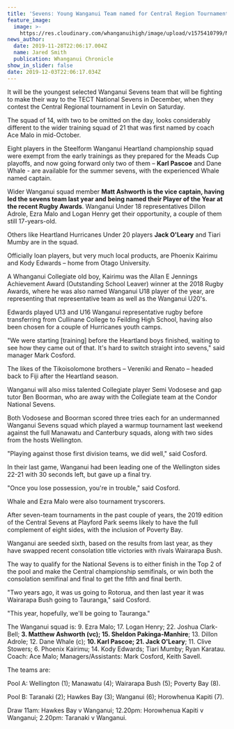 ```yaml
---
title: 'Sevens: Young Wanganui Team named for Central Region Tournament'
feature_image:
  image: >-
    https://res.cloudinary.com/whanganuihigh/image/upload/v1575410799/News/Sevens_rugby_emblem_wanganui.jpg
news_author:
  date: 2019-11-28T22:06:17.004Z
  name: Jared Smith
  publication: Whanganui Chronicle
show_in_slider: false
date: 2019-12-03T22:06:17.034Z
---
```

It will be the youngest selected Wanganui Sevens team that will be fighting to make their way to the TECT National Sevens in December, when they contest the Central Regional tournament in Levin on Saturday.

The squad of 14, with two to be omitted on the day, looks considerably different to the wider training squad of 21 that was first named by coach Ace Malo in mid-October.

Eight players in the Steelform Wanganui Heartland championship squad were exempt from the early trainings as they prepared for the Meads Cup playoffs, and now going forward only two of them – **Karl Pascoe** and Dane Whale - are available for the summer sevens, with the experienced Whale named captain.

Wider Wanganui squad member **Matt Ashworth is the vice captain, having led the sevens team last year and being named their Player of the Year at the recent Rugby Awards**.
Wanganui Under 18 representatives Dillon Adrole, Ezra Malo and Logan Henry get their opportunity, a couple of them still 17-years-old.

Others like Heartland Hurricanes Under 20 players **Jack O'Leary** and Tiari Mumby are in the squad.

Officially loan players, but very much local products, are Phoenix Kairimu and Kody Edwards – home from Otago University.

A Whanganui Collegiate old boy, Kairimu was the Allan E Jennings Achievement Award (Outstanding School Leaver) winner at the 2018 Rugby Awards, where he was also named Wanganui U18 player of the year, are representing that representative team as well as the Wanganui U20's.

Edwards played U13 and U16 Wanganui representative rugby before transferring from Cullinane College to Feilding High School, having also been chosen for a couple of Hurricanes youth camps.

"We were starting [training] before the Heartland boys finished, waiting to see how they came out of that. It's hard to switch straight into sevens," said manager Mark Cosford.

The likes of the Tikoisolomone brothers – Vereniki and Renato – headed back to Fiji after the Heartland season.

Wanganui will also miss talented Collegiate player Semi Vodosese and gap tutor Ben Boorman, who are away with the Collegiate team at the Condor National Sevens.

Both Vodosese and Boorman scored three tries each for an undermanned Wanganui Sevens squad which played a warmup tournament last weekend against the full Manawatu and Canterbury squads, along with two sides from the hosts Wellington.

"Playing against those first division teams, we did well," said Cosford.

In their last game, Wanganui had been leading one of the Wellington sides 22-21 with 30 seconds left, but gave up a final try.

"Once you lose possession, you're in trouble," said Cosford.

Whale and Ezra Malo were also tournament tryscorers.

After seven-team tournaments in the past couple of years, the 2019 edition of the Central Sevens at Playford Park seems likely to have the full complement of eight sides, with the inclusion of Poverty Bay.

Wanganui are seeded sixth, based on the results from last year, as they have swapped recent consolation title victories with rivals Wairarapa Bush.

The way to qualify for the National Sevens is to either finish in the Top 2 of the pool and make the Central championship semifinals, or win both the consolation semifinal and final to get the fifth and final berth.

"Two years ago, it was us going to Rotorua, and then last year it was Wairarapa Bush going to Tauranga," said Cosford.

"This year, hopefully, we'll be going to Tauranga."

The Wanganui squad is:
9. Ezra Malo; 17. Logan Henry; 22. Joshua Clark-Bell; **3. Matthew Ashworth (vc); 15. Sheldon Pakinga-Manhire**; 13. Dillon Adrole; 12. Dane Whale (c); **10. Karl Pascoe; 21. Jack O'Leary**; 11. Clive Stowers; 6. Phoenix Kairimu; 14. Kody Edwards; Tiari Mumby; Ryan Karatau.
Coach: Ace Malo; Managers/Assistants: Mark Cosford, Keith Savell.

The teams are:

Pool A: Wellington (1); Manawatu (4); Wairarapa Bush (5); Poverty Bay (8).

Pool B: Taranaki (2); Hawkes Bay (3); Wanganui (6); Horowhenua Kapiti (7).

Draw
11am: Hawkes Bay v Wanganui; 12.20pm: Horowhenua Kapiti v Wanganui; 2.20pm: Taranaki v Wanganui.

